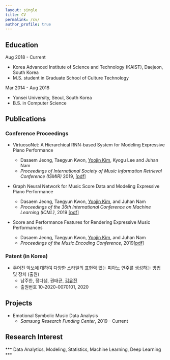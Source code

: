 ```yaml
---
layout: single
title: CV
permalink: /cv/
author_profile: true
---
```


## Education
Aug 2018 - Current
- Korea Advanced Institute of Science and Technology (KAIST), Daejeon, South Korea
- M.S. student in Graduate School of Culture Technology

Mar 2014 - Aug 2018
- Yonsei University, Seoul, South Korea
- B.S. in Computer Science

## Publications
### Conference Proceedings
* VirtuosoNet: A Hierarchical RNN-based System for Modeling Expressive Piano Performance 
    + Dasaem Jeong, Taegyun Kwon, <u>Yoojin Kim</u>, Kyogu Lee and Juhan Nam 
    + *Proceedings of International Society of Music Information Retrieval Conference (ISMIR)* 2019, [[pdf]](https://archives.ismir.net/ismir2019/paper/000112.pdf)

* Graph Neural Network for Music Score Data and Modeling Expressive Piano Performance
	+ Dasaem Jeong, Taegyun Kwon, <u>Yoojin Kim</u>, and Juhan Nam
	+ *Proceedings of the 36th International Conference on Machine Learning (ICML)*, 2019 [[pdf]](http://proceedings.mlr.press/v97/jeong19a/jeong19a.pdf)

* Score and Performance Features for Rendering Expressive Music Performances 
    + Dasaem Jeong, Taegyun Kwon, <u>Yoojin Kim</u>, and Juhan Nam
    + *Proceedings of the Music Encoding Conference*, 2019[[pdf]](http://mac.kaist.ac.kr/pubs/JeongKwonKimNam-mec2019.pdf)

### Patent (in Korea)
* 주어진 악보에 대하여 다양한 스타일의 표현력 있는 피아노 연주를 생성하는 방법 및 장치 (출원)
    + 남주한, 정다샘, 권태균, <u>김유진</u>
    + 출원번호 10-2020-0070101, 2020

## Projects
* Emotional Symbolic Music Data Analysis
    + *Samsung Research Funding Center*, 2019 - Current

## Research Interest
*** Data Analytics, Modeling, Statistics, Machine Learning, Deep Learning ***
